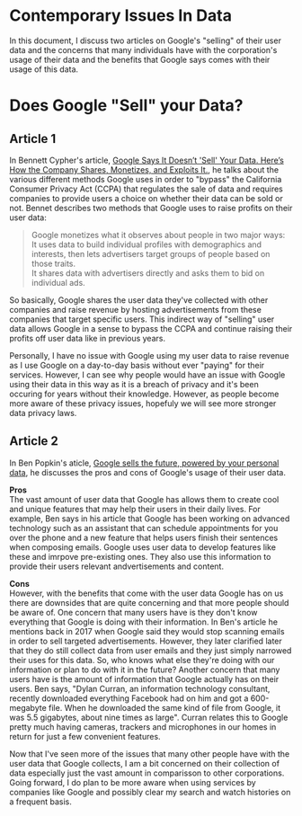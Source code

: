 # Contemporary Issues In Data
In this document, I discuss two articles on Google's "selling" of their user data and the concerns that many individuals have with the corporation's usage of their data and the benefits that Google says comes with their usage of this data.

# Does Google "Sell" your Data?

## Article 1
In Bennett Cypher's article, [Google Says It Doesn’t 'Sell' Your Data. Here’s How the Company Shares, Monetizes, and Exploits It.](https://www.eff.org/deeplinks/2020/03/google-says-it-doesnt-sell-your-data-heres-how-company-shares-monetizes-and), he talks about the various different methods Google uses in order to "bypass" the California Consumer Privacy Act (CCPA) that regulates the sale of data and requires companies to provide users a choice on whether their data can be sold or not. Bennet describes two methods that Google uses to raise profits on their user data:

>Google monetizes what it observes about people in two major ways:  
>   It uses data to build individual profiles with demographics and interests, then lets advertisers target groups of people based on those traits.  
>   It shares data with advertisers directly and asks them to bid on individual ads.

So basically, Google shares the user data they've collected with other companies and raise revenue by hosting advertisements from these companies that target specific users. This indirect way of "selling" user data allows Google in a sense to bypass the CCPA and continue raising their profits off user data like in previous years.

Personally, I have no issue with Google using my user data to raise revenue as I use Google on a day-to-day basis without ever "paying" for their services. However, I can see why people would have an issue with Google using their data in this way as it is a breach of privacy and it's been occuring for years without their knowledge. However, as people become more aware of these privacy issues, hopefuly we will see more stronger data privacy laws.

## Article 2
In Ben Popkin's aticle, [Google sells the future, powered by your personal data](https://www.nbcnews.com/tech/tech-news/google-sells-future-powered-your-personal-data-n870501), he discusses the pros and cons of Google's usage of their user data.

**Pros**  
The vast amount of user data that Google has allows them to create cool and unique features that may help their users in their daily lives. For example, Ben says in his article that Google has been working on advanced technology such as an assistant that can schedule appointments for you over the phone and a new feature that helps users finish their sentences when composing emails. Google uses user data to develop features like these and imrpove pre-existing ones. They also use this information to provide their users relevant andvertisements and content.

**Cons**  
However, with the benefits that come with the user data Google has on us there are downsides that are quite concerning and that more people should be aware of. One concern that many users have is they don't know everything that Google is doing with their information. In Ben's article he mentions back in 2017 when Google said they would stop scanning emails in order to sell targeted advertisements. However, they later clarified later that they do still collect data from user emails and they just simply narrowed their uses for this data. So, who knows what else they're doing with our information or plan to do with it in the future? Another concern that many users have is the amount of information that Google actually has on their users. Ben says, "Dylan Curran, an information technology consultant, recently downloaded everything Facebook had on him and got a 600-megabyte file. When he downloaded the same kind of file from Google, it was 5.5 gigabytes, about nine times as large". Curran relates this to Google pretty much having cameras, trackers and microphones in our homes in return for just a few convenient features.

Now that I've seen more of the issues that many other people have with the user data that Google collects, I am a bit concerned on their collection of data especially just the vast amount in comparisson to other corporations. Going forward, I do plan to be more aware when using services by companies like Google and possibly clear my search and watch histories on a frequent basis.
